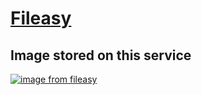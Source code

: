 # [Fileasy](https://fileasy.ru)

## Image stored on this service

[![image from fileasy](https://fileasy.ru/guweiz-samurai.jpg)](https://fileasy.ru/guweiz-samurai.jpg)
